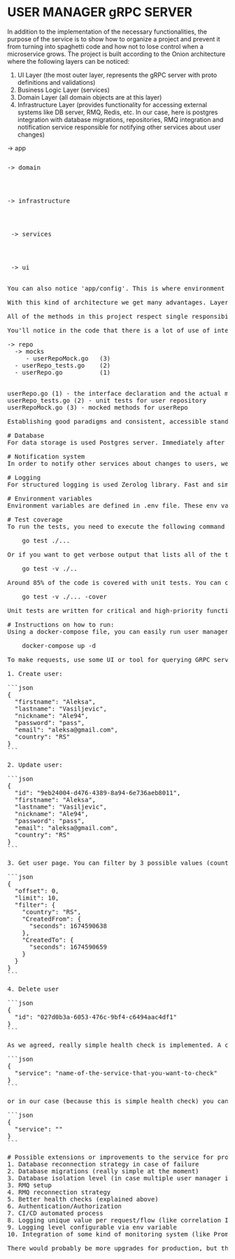 # USER MANAGER gRPC SERVER

In addition to the implementation of the necessary functionalities, the purpose of the service is to show how to organize a project and prevent it from turning into spaghetti code and how not to lose control when a microservice grows. The project is built according to the Onion architecture where the following layers can be noticed:

1. UI Layer (the most outer layer, represents the gRPC server with proto definitions and validations)
2. Business Logic Layer (services)
3. Domain Layer (all domain objects are at this layer)
4. Infrastructure Layer (provides functionality for accessing external systems like DB server, RMQ, Redis, etc. In our case, here is postgres integration with database migrations, repositories, RMQ integration and notification service responsible for notifying other services about user changes)

-> app <br />
  <pre><pre>-> domain <br />
  <pre><pre>-> infrastructure <br />
  <pre><pre> -> services <br />
  <pre><pre> -> ui <br />

You can also notice 'app/config'. This is where environment variables are loaded immediately after starting the service. Because we can potentially use the environment variables in all layers, I left this aside, so it doesn't belong to any layer.

With this kind of architecture we get many advantages. Layers are not tightly coupled. It provides better maintainability as all the code depends on deeper layers or the centre. Improves overall code testability as unit tests can be created for separate layers without impacting other modules.

All of the methods in this project respect single responsibility principles. This is a very simple code where we can't really see that these rules are followed, but it's very important to follow them, because the code is clean and understandable, maintainable, reusable and easy to test.

You'll notice in the code that there is a lot of use of interfaces. Interface gives us a powerfull way to use abstraction. Most of the methods in this service are the implementation of some interface. I like to code this way because it will give me a nice and clean way to mock and write unit tests for any of these methods later. In several places you will notice the following structure:

-> repo
  -> mocks
     - userRepoMock.go   (3)
  - userRepo_tests.go    (2)
  - userRepo.go          (1)

  
userRepo.go (1) - the interface declaration and the actual methods implementation
userRepo_tests.go (2) - unit tests for user repository
userRepoMock.go (3) - mocked methods for userRepo

Establishing good paradigms and consistent, accessible standards for writing clean code can help prevent developers from wasting many meaningless hours on trying to understand others (or their own) work.

# Database
For data storage is used Postgres server. Immediately after starting the service, a connection to the Postgres server is opened, a database is created (if it doesn't exist) and migrations are performed. I used Gorm ORM library for manipulation over the database. This library, built on the 'database/sql' package, is developer-friendly, easy-understandable and feature-rich. User is stored using required schema. Password is hashed. Nickname and email are unique. And the country code is composed of two letters.

# Notification system
In order to notify other services about changes to users, we use RabbitMQ open source message broker. The notification event is small and concise as it only contains a reference to the state that was changed - in our case user ID. Then consumers will determine if the change is relevant for them, and send request for the user. It uses a publish/subscribe mechanism, that represents an event-driven architecture, where any message published to a topic is immediately received by all of the subscribers to the topic. Go channel is used to pass the message from the NotificationService to the process responsible for publishing the messages to queue.

# Logging
For structured logging is used Zerolog library. Fast and simple logger dedicated to JSON output with stunning performance, avoiding allocations and reflection.

# Environment variables
Environment variables are defined in .env file. These env varibles are default ones and for development purposes, and can be overrided in docker-compose file. Godotenv library is used for loading and manipulating environment variables.

# Test coverage
To run the tests, you need to execute the following command from the root of the project:
    
    go test ./...

Or if you want to get verbose output that lists all of the tests and their results:
    
    go test -v ./..

Around 85% of the code is covered with unit tests. You can confirm that by runing:

    go test -v ./... -cover

Unit tests are written for critical and high-priority functions, functions that customers use and code that is frequently accessed. What is not covered is the database connection and the rabbit connection. This falls under system configuration so we need to have both servers (Posrgres and RMQ) active in order to write tests for this as well. In production code, connections to the database and external servers would generally be in a separate module, so that they can be reused and integrated into multiple services. It requires slightly different and more intensive testing than classic unit tests.

# Instructions on how to run:
Using a docker-compose file, you can easily run user manager in a container together with Postgres And RMQ containers on the same network. Dockerfile will copy all required files, build the service, run the tests and if everything goes well it creates a docker image. If you have installed docker engine on your computer, just run the following command:

    docker-compose up -d

To make requests, use some UI or tool for querying GRPC services. BloomRPC is a really good and simple tool. In UI layer there are 2 proto files. User proto and Health proto. Just import protos and examples of the requests will be created. But in case you use some others, I'll provide example requests:

1. Create user:

```json
{
  "firstname": "Aleksa",
  "lastname": "Vasiljevic",
  "nickname": "Ale94",
  "password": "pass",
  "email": "aleksa@gmail.com",
  "country": "RS"
}
```

2. Update user:

```json
{
  "id": "9eb24004-d476-4389-8a94-6e736aeb8011",
  "firstname": "Aleksa",
  "lastname": "Vasiljevic",
  "nickname": "Ale94",
  "password": "pass",
  "email": "aleksa@gmail.com",
  "country": "RS"
}
```

3. Get user page. You can filter by 3 possible values (country, createdFrom, creeatedTo):

```json
{
  "offset": 0,
  "limit": 10,
  "filter": {
    "country": "RS",
    "CreatedFrom": {
      "seconds": 1674590638
    },
    "CreatedTo": {
      "seconds": 1674590659
    }
  }
}
```

4. Delete user

```json
{
  "id": "027d0b3a-6053-476c-9bf4-c6494aac4df1"
}
```

As we agreed, really simple health check is implemented. A client can query the server’s health status by calling the Check method. A client can call the Watch method (which is not implemented) to perform a streaming health-check. The server will immediately send back a message indicating the current serving status. It will then subsequently send a new message whenever the service's serving status changes. To call Check method only provide:

```json
{
  "service": "name-of-the-service-that-you-want-to-check"
}
```

or in our case (because this is simple health check) you can provide empty service name:

```json
{
  "service": ""
}
```

# Possible extensions or improvements to the service for production
1. Database reconnection strategy in case of failure
2. Database migrations (really simple at the moment)
3. Database isolation level (in case multiple user manager instances are trying to update user)
3. RMQ setup
4. RMQ reconnection strategy
5. Better health checks (explained above)
6. Authentication/Authorization
7. CI/CD automated process
8. Logging unique value per request/flow (like correlation ID) so we can easily track errors in production
9. Logging level configurable via env variable
10. Integration of some kind of monitoring system (like Prometheus)

There would probably be more upgrades for production, but this is something that came to mind at the moment. :)

